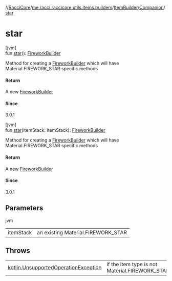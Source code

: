 //[RacciCore](../../../../index.md)/[me.racci.raccicore.utils.items.builders](../../index.md)/[ItemBuilder](../index.md)/[Companion](index.md)/[star](star.md)

# star

[jvm]\
fun [star](star.md)(): [FireworkBuilder](../../-firework-builder/index.md)

Method for creating a [FireworkBuilder](../../-firework-builder/index.md) which will have Material.FIREWORK_STAR specific methods

#### Return

A new [FireworkBuilder](../../-firework-builder/index.md)

#### Since

3.0.1

[jvm]\
fun [star](star.md)(itemStack: ItemStack): [FireworkBuilder](../../-firework-builder/index.md)

Method for creating a [FireworkBuilder](../../-firework-builder/index.md) which will have Material.FIREWORK_STAR specific methods

#### Return

A new [FireworkBuilder](../../-firework-builder/index.md)

#### Since

3.0.1

## Parameters

jvm

| | |
|---|---|
| itemStack | an existing Material.FIREWORK_STAR |

## Throws

| | |
|---|---|
| [kotlin.UnsupportedOperationException](https://kotlinlang.org/api/latest/jvm/stdlib/kotlin/-unsupported-operation-exception/index.html) | if the item type is not Material.FIREWORK_STAR |
